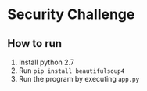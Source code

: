 # Security Challenge

## How to run
1. Install python 2.7
2. Run `pip install beautifulsoup4`
3. Run the program by executing `app.py`